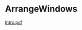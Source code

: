 # ArrangeWindows
[Intro.pdf](https://github.com/avrhama/ArrangeWindows/blob/master/ArrangeWindowsTutorial.pdf)

